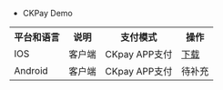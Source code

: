 - CKPay Demo

<table data-hy-role="doctbl">
    <th>平台和语言</th>
    <th>说明</th>
    <th>支付模式</th>
    <th>操作</th>
</tr>
<tr>
    <td>IOS</td>
    <td>客户端</td>
    <td>CKpay APP支付</td>
    <td><a href="files/ckpay_ios.zip">下载</a></td>
</tr>
<tr>
    <td>Android</td>
    <td>客户端</td>
    <td>CKpay APP支付</td>
    <td>待补充</td>
</tr>
</table>